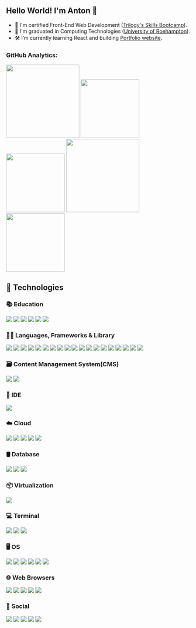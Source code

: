 ## Hello World! I'm Anton 👋

- 🧾 I'm certified Front-End Web Development ([Trilogy's Skills Bootcamp](https://skillsforlife.edx.org/)).
- 📜 I'm graduated in Computing Technologies ([University of Roehampton](https://www.roehampton.ac.uk/)).
- 🛠️ I’m currently learning React and building [Portfolio website](https://github.com/apyosi/react-portfolio).

### GitHub Analytics:

<div align="">
<img
height="200px"
src="https://github-profile-summary-cards.vercel.app/api/cards/profile-details?username=apyosi&theme=github_dark"
/>
<!-- <a href="http://www.github.com/apyosi"><img src="https://github-readme-stats.vercel.app/api?username=apyosi&show_icons=true&hide=&count_private=true&title_color=0891b2&text_color=ffffff&icon_color=0891b2&bg_color=1c1917&hide_border=true&show_icons=true" alt="apyosi's GitHub stats" /></a> -->
<!-- <img
height="160em"
src="https://github-readme-stats.vercel.app/api?username=apyosi&show_icons=true&theme=github_dark"
/> -->
<img
height="160em"
src="https://github-readme-stats-git-masterrstaa-rickstaa.vercel.app/api?username=apyosi&show_icons=true&theme=github_dark"
/>
<img
height="160em"
src="https://github-readme-streak-stats.herokuapp.com/?user=apyosi&theme=github-dark-blue"
/>
<!-- <a href="http://www.github.com/apyosi"><img src="https://github-readme-streak-stats.herokuapp.com/?user=apyosi&stroke=ffffff&background=1c1917&ring=0891b2&fire=0891b2&currStreakNum=ffffff&currStreakLabel=0891b2&sideNums=ffffff&sideLabels=ffffff&dates=ffffff&hide_border=true" /></a> -->
<!-- <img
height="160em"
src="https://github-readme-streak-stats.herokuapp.com/?user=apyosi&theme=github-dark-blue"
/> -->
<img
height="200px"
src="https://github-readme-activity-graph.cyclic.app/graph?username=apyosi&theme=react-dark"
/>
<!-- <a href="http://www.github.com/apyosi"><img src="https://github-readme-activity-graph.cyclic.app/graph?username=apyosi&bg_color=1c1917&color=ffffff&line=0891b2&point=ffffff&area_color=1c1917&area=true&hide_border=true&custom_title=GitHub%20Commits%20Graph" alt="GitHub Commits Graph" /></a> -->
<img
height="160em"
src="https://github-readme-stats.vercel.app/api/top-langs/?username=apyosi&theme=github_dark"
/>
<!-- <a href="https://github.com/apyosi" align="left"><img src="https://github-readme-stats.vercel.app/api/top-langs/?username=apyosi&langs_count=10&title_color=0891b2&text_color=ffffff&icon_color=0891b2&bg_color=1c1917&hide_border=true&locale=en&custom_title=Top%20%Languages" alt="Top Languages" /></a> -->
<!-- <img
heigth="160em"
src="https://github-profile-summary-cards.vercel.app/api/cards/most-commit-language?username=apyosi&theme=github_dark"
/> -->
<!-- <img
heigth="160em"
src="https://github-profile-summary-cards.vercel.app/api/cards/repos-per-language?username=apyosi&theme=github_dark"
/> -->
<!-- <img
height="160em"
src="https://github-readme-stats.vercel.app/api/top-langs/?username=apyosi&layout=compact&langs_count=7&theme=github_dark"
/> -->
<!-- <img
height="160em"
src="https://github-profile-trophy.vercel.app/?username=apyosi&theme=onedark"
/> -->
</div>

## 🤹 Technologies

### 📚 Education

<a href="https://www.edx.org/" target="_blank" rel="noreferrer" ><img src="https://img.shields.io/badge/Edx-193A3E?style=for-the-badge&logo=edx&logoColor=white" /></a>
<a href="https://www.freecodecamp.org/" target="_blank" rel="noreferrer" ><img src="https://img.shields.io/badge/freecodecamp-27273D?style=for-the-badge&logo=freecodecamp&logoColor=white" /></a>
<a href="https://www.udemy.com/" target="_blank" rel="noreferrer" ><img src="https://img.shields.io/badge/Udemy-EC5252?style=for-the-badge&logo=Udemy&logoColor=white" /></a>
<a href="https://scrimba.com/" target="_blank" rel="noreferrer" ><img src="https://img.shields.io/badge/scrimba-2B283A?style=for-the-badge&logo=scrimba&logoColor=white" /></a>
<a href="https://exercism.org/" target="_blank" rel="noreferrer" ><img src="https://img.shields.io/badge/Exercism-009CAB?style=for-the-badge&logo=exercism&logoColor=white" /></a>
<a href="https://developer.mozilla.org/" target="_blank" rel="noreferrer" ><img src="https://img.shields.io/badge/MDN_Web_Docs-black?style=for-the-badge&logo=mdnwebdocs&logoColor=white" /></a>

### 🧑‍💻 Languages, Frameworks & Library

<a href="https://developer.mozilla.org/en-US/docs/Glossary/HTML5" target="_blank" rel="noreferrer" ><img src="https://img.shields.io/badge/HTML5-E34F26?style=for-the-badge&logo=html5&logoColor=white" /></a>
<a href="https://www.w3.org/TR/CSS/#css" target="_blank" rel="noreferrer" ><img src="https://img.shields.io/badge/CSS3-1572B6?style=for-the-badge&logo=css3&logoColor=white" /></a>
<a href="https://getbootstrap.com/" target="_blank" rel="noreferrer" ><img src="https://img.shields.io/badge/Bootstrap-563D7C?style=for-the-badge&logo=bootstrap&logoColor=white" /></a>
<a href="https://sass-lang.com/" target="_blank" rel="noreferrer" ><img src="https://img.shields.io/badge/Sass-CC6699?style=for-the-badge&logo=sass&logoColor=white" /></a>
<a href="https://tailwindcss.com/" target="_blank" rel="noreferrer" ><img src="https://img.shields.io/badge/Tailwind_CSS-38B2AC?style=for-the-badge&logo=tailwind-css&logoColor=white" /></a>
<a href="https://developer.mozilla.org/en-US/docs/Web/JavaScript" target="_blank" rel="noreferrer" ><img src="https://img.shields.io/badge/JavaScript-323330?style=for-the-badge&logo=javascript&logoColor=F7DF1E" /></a>
<a href="https://jquery.com/" target="_blank" rel="noreferrer" ><img src="https://img.shields.io/badge/jQuery-0769AD?style=for-the-badge&logo=jquery&logoColor=white" /></a>
<a href="https://nodejs.org/en/" target="_blank" rel="noreferrer" ><img src="https://img.shields.io/badge/Node.js-339933?style=for-the-badge&logo=nodedotjs&logoColor=white" /></a>
<a href="https://www.npmjs.com/" target="_blank" rel="noreferrer" ><img src="https://img.shields.io/badge/npm-CB3837?style=for-the-badge&logo=npm&logoColor=white" /></a>
<a href="https://reactjs.org/" target="_blank" rel="noreferrer" ><img src="https://img.shields.io/badge/React-20232A?style=for-the-badge&logo=react&logoColor=61DAFB" /></a>
<a href="https://reactrouter.com/" target="_blank" rel="noreferrer" ><img src="https://img.shields.io/badge/React_Router-CA4245?style=for-the-badge&logo=react-router&logoColor=white" /></a>
<a href="https://www.php.net/" target="_blank" rel="noreferrer" ><img src="https://img.shields.io/badge/PHP-777BB4?style=for-the-badge&logo=php&logoColor=white" /></a>
<a href="https://getcomposer.org/" target="_blank" rel="noreferrer" ><img src="https://img.shields.io/badge/Composer-885630?style=for-the-badge&logo=Composer&logoColor=white" /></a>
<a href="https://www.markdownguide.org/" target="_blank" rel="noreferrer" ><img src="https://img.shields.io/badge/Markdown-000000?style=for-the-badge&logo=markdown&logoColor=white" /></a>
<a href="https://www.json.org/json-en.html" target="_blank" rel="noreferrer" ><img src="https://img.shields.io/badge/json-5E5C5C?style=for-the-badge&logo=json&logoColor=white" /></a>
<a href="https://fontawesome.com/" target="_blank" rel="noreferrer" ><img src="https://img.shields.io/badge/Font_Awesome-339AF0?style=for-the-badge&logo=fontawesome&logoColor=white" /></a>
<a href="https://docs.github.com/en/pages" target="_blank" rel="noreferrer" ><img src="https://img.shields.io/badge/GitHub%20Pages-222222?style=for-the-badge&logo=GitHub%20Pages&logoColor=white" /></a>
<a href="https://www.postman.com/" target="_blank" rel="noreferrer" ><img src="https://img.shields.io/badge/Postman-FF6C37?style=for-the-badge&logo=Postman&logoColor=white" /></a>
<a href="https://www.docker.com/" target="_blank" rel="noreferrer" ><img src="https://img.shields.io/badge/Docker-2CA5E0?style=for-the-badge&logo=docker&logoColor=white" /></a>

### 🗃️ Content Management System(CMS)

<a href="https://www.drupal.org/" target="_blank" rel="noreferrer" ><img src="https://img.shields.io/badge/Drupal-0678BE?style=for-the-badge&logo=drupal&logoColor=white" /></a>
<a href="https://wordpress.org/" target="_blank" rel="noreferrer" ><img src="https://img.shields.io/badge/Wordpress-21759B?style=for-the-badge&logo=wordpress&logoColor=white" /></a>

### 📝 IDE

<a href="https://code.visualstudio.com/" target="_blank" rel="noreferrer" ><img src="https://img.shields.io/badge/VSCode-0078D4?style=for-the-badge&logo=visual%20studio%20code&logoColor=white" /></a>

### ☁️ Cloud

<a href="https://aws.amazon.com/" target="_blank" rel="noreferrer" ><img src="https://img.shields.io/badge/Amazon_AWS-FF9900?style=for-the-badge&logo=amazonaws&logoColor=white" /></a>
<a href="https://azure.microsoft.com/en-us/" target="_blank" rel="noreferrer" ><img src="https://img.shields.io/badge/microsoft%20azure-0089D6?style=for-the-badge&logo=microsoft-azure&logoColor=white" /></a>
<a href="https://cloud.google.com/" target="_blank" rel="noreferrer" ><img src="https://img.shields.io/badge/Google_Cloud-4285F4?style=for-the-badge&logo=google-cloud&logoColor=white" /></a>
<a href="https://www.netlify.com/" target="_blank" rel="noreferrer" ><img src="https://img.shields.io/badge/Netlify-00C7B7?style=for-the-badge&logo=netlify&logoColor=white" /></a>
<a href="https://www.linode.com/" target="_blank" rel="noreferrer" ><img src="https://img.shields.io/badge/Linode-00A95C?style=for-the-badge&logo=Linode&logoColor=white" /></a>

### 🛢️ Database

<a href="https://www.mysql.com/" target="_blank" rel="noreferrer" ><img src="https://img.shields.io/badge/MySQL-005C84?style=for-the-badge&logo=mysql&logoColor=white" /></a>
<a href="https://mariadb.org/" target="_blank" rel="noreferrer" ><img src="https://img.shields.io/badge/MariaDB-003545?style=for-the-badge&logo=mariadb&logoColor=white" /></a>
<a href="https://www.mongodb.com/" target="_blank" rel="noreferrer" ><img src="https://img.shields.io/badge/MongoDB-4EA94B?style=for-the-badge&logo=mongodb&logoColor=white" /></a>

### 📦 Virtualization

<a href="https://www.virtualbox.org/" target="_blank" rel="noreferrer" ><img src="https://img.shields.io/badge/VirtualBox-21416b?style=for-the-badge&logo=VirtualBox&logoColor=white" /></a>

### 💻 Terminal

<a href="https://www.gnu.org/software/bash/" target="_blank" rel="noreferrer" ><img src="https://img.shields.io/badge/GNU%20Bash-4EAA25?style=for-the-badge&logo=GNU%20Bash&logoColor=white" /></a>
<a href="https://git-scm.com/" target="_blank" rel="noreferrer" ><img src="https://img.shields.io/badge/GIT-E44C30?style=for-the-badge&logo=git&logoColor=white" /></a>
<a href="https://learn.microsoft.com/en-us/powershell/scripting/overview?view=powershell-7.3" target="_blank" rel="noreferrer" ><img src="https://img.shields.io/badge/powershell-5391FE?style=for-the-badge&logo=powershell&logoColor=white" /></a>

### 🖥️ OS

<a href="https://www.linux.org/" target="_blank" rel="noreferrer" ><img src="https://img.shields.io/badge/Linux-FCC624?style=for-the-badge&logo=linux&logoColor=black" /></a>
<a href="https://archlinux.org/" target="_blank" rel="noreferrer" ><img src="https://img.shields.io/badge/Arch_Linux-1793D1?style=for-the-badge&logo=arch-linux&logoColor=white" /></a>
<a href="https://manjaro.org/" target="_blank" rel="noreferrer" ><img src="https://img.shields.io/badge/manjaro-35BF5C?style=for-the-badge&logo=manjaro&logoColor=white" /></a>
<a href="https://www.kali.org/" target="_blank" rel="noreferrer" ><img src="https://img.shields.io/badge/Kali_Linux-557C94?style=for-the-badge&logo=kali-linux&logoColor=white" /></a>
<a href="https://www.microsoft.com/en-gb/windows/" target="_blank" rel="noreferrer" ><img src="https://img.shields.io/badge/Windows-0078D6?style=for-the-badge&logo=windows&logoColor=white" /></a>
<a href="https://www.android.com/" target="_blank" rel="noreferrer" ><img src="https://img.shields.io/badge/Android-3DDC84?style=for-the-badge&logo=android&logoColor=white" /></a>

### 🌐 Web Browsers
<a href="https://brave.com/" target="_blank" rel="noreferrer" ><img src="https://img.shields.io/badge/Brave-FF1B2D?style=for-the-badge&logo=Brave&logoColor=white" /></a>
<a href="https://www.mozilla.org/en-US/firefox/new/" target="_blank" rel="noreferrer" ><img src="https://img.shields.io/badge/Firefox_Browser-FF7139?style=for-the-badge&logo=Firefox-Browser&logoColor=white" /></a>
<a href="https://www.google.com/chrome/" target="_blank" rel="noreferrer" ><img src="https://img.shields.io/badge/Google_chrome-4285F4?style=for-the-badge&logo=Google-chrome&logoColor=white" /></a>
<a href="https://www.torproject.org/download/" target="_blank" rel="noreferrer" ><img src="https://img.shields.io/badge/Tor_Browser-7D4698?style=for-the-badge&logo=Tor-Browser&logoColor=white" /></a>
<a href="https://vivaldi.com/" target="_blank" rel="noreferrer" ><img src="https://img.shields.io/badge/Vivaldi-EF3939?style=for-the-badge&logo=Vivaldi&logoColor=white" /></a>
### 👨 Social

<a href="https://github.com/apyosi" target="_blank" rel="noreferrer" ><img src="https://img.shields.io/badge/GitHub-100000?style=for-the-badge&logo=github&logoColor=white" /></a>
<a href="https://www.linkedin.com/in/anton-yosifov-9b38b85b/" target="_blank" rel="noreferrer" ><img src="https://img.shields.io/badge/LinkedIn-0077B5?style=for-the-badge&logo=linkedin&logoColor=white" /></a>
<a href="https://www.reddit.com/" target="_blank" rel="noreferrer" ><img src="https://img.shields.io/badge/Reddit-FF4500?style=for-the-badge&logo=reddit&logoColor=white" /></a>
<a href="https://twitter.com/" target="_blank" rel="noreferrer" ><img src="https://img.shields.io/badge/Twitter-1DA1F2?style=for-the-badge&logo=twitter&logoColor=white" /></a>
<a href="https://stackoverflow.com/" target="_blank" rel="noreferrer" ><img src="https://img.shields.io/badge/Stack_Overflow-FE7A16?style=for-the-badge&logo=stack-overflow&logoColor=white" /></a>

<!--  Visitor Counter </br>
![Visitor Count](https://profile-counter.glitch.me/apyosi/count.svg) -->
<!--
**apyosi/apyosi** is a ✨ _special_ ✨ repository because its `README.md` (this file) appears on your GitHub profile.

Here are some ideas to get you started:

- 🔭 I’m currently working on ...
- 🌱 I’m currently learning ...
- 👯 I’m looking to collaborate on ...
- 🤔 I’m looking for help with ...
- 💬 Ask me about ...
- 📫 How to reach me: ...
- 😄 Pronouns: ...
- ⚡ Fun fact: ...
-->
